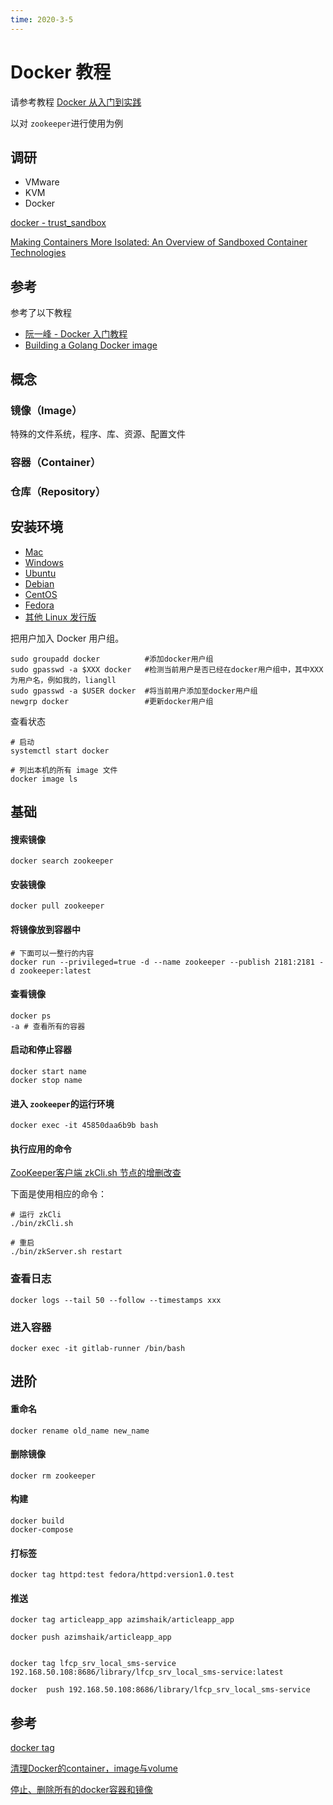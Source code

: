 ```yaml
---
time: 2020-3-5
---
```


# Docker 教程

请参考教程 [Docker 从入门到实践](https://yeasy.gitbook.io/docker_practice/)

以对 `zookeeper`进行使用为例

## 调研

- VMware
- KVM
- Docker

[docker - trust_sandbox](https://docs.docker.com/engine/security/trust/trust_sandbox/)

[Making Containers More Isolated: An Overview of Sandboxed Container Technologies](https://unit42.paloaltonetworks.com/making-containers-more-isolated-an-overview-of-sandboxed-container-technologies/)



## 参考

参考了以下教程

- [阮一峰 - Docker 入门教程](http://www.ruanyifeng.com/blog/2018/02/docker-tutorial.html)
- [Building a Golang Docker image](https://bitfieldconsulting.com/golang/docker-image)



## 概念

### 镜像（Image）

特殊的文件系统，程序、库、资源、配置文件

### 容器（Container）

### 仓库（Repository）



## 安装环境

- [Mac](https://docs.docker.com/docker-for-mac/install/)
- [Windows](https://docs.docker.com/docker-for-windows/install/)
- [Ubuntu](https://docs.docker.com/install/linux/docker-ce/ubuntu/)
- [Debian](https://docs.docker.com/install/linux/docker-ce/debian/)
- [CentOS](https://docs.docker.com/install/linux/docker-ce/centos/)
- [Fedora](https://docs.docker.com/install/linux/docker-ce/fedora/)
- [其他 Linux 发行版](https://docs.docker.com/install/linux/docker-ce/binaries/)

把用户加入 Docker 用户组。

```
sudo groupadd docker          #添加docker用户组
sudo gpasswd -a $XXX docker   #检测当前用户是否已经在docker用户组中，其中XXX为用户名，例如我的，liangll
sudo gpasswd -a $USER docker  #将当前用户添加至docker用户组
newgrp docker                 #更新docker用户组
```

查看状态

```
# 启动
systemctl start docker

# 列出本机的所有 image 文件
docker image ls
```



## 基础

#### 搜索镜像

```shell
docker search zookeeper
```

#### 安装镜像

```shell
docker pull zookeeper
```

#### 将镜像放到容器中

```shell
# 下面可以一整行的内容
docker run --privileged=true -d --name zookeeper --publish 2181:2181 -d zookeeper:latest
```

#### 查看镜像

```shell
docker ps
-a # 查看所有的容器
```

#### 启动和停止容器

```shell
docker start name
docker stop name
```

#### 进入 `zookeeper`的运行环境

```
docker exec -it 45850daa6b9b bash
```

#### 执行应用的命令

[ZooKeeper客户端 zkCli.sh 节点的增删改查](https://www.cnblogs.com/sherrykid/p/5813148.html)  

下面是使用相应的命令：

```shell
# 运行 zkCli
./bin/zkCli.sh

# 重启
./bin/zkServer.sh restart
```

### 查看日志

```
docker logs --tail 50 --follow --timestamps xxx
```

### 进入容器

```
docker exec -it gitlab-runner /bin/bash
```

## 进阶

#### 重命名

```shell
docker rename old_name new_name
```

#### 删除镜像

```
docker rm zookeeper
```



#### 构建

```
docker build
docker-compose
```



#### 打标签

```
docker tag httpd:test fedora/httpd:version1.0.test
```



#### 推送



```
docker tag articleapp_app azimshaik/articleapp_app

docker push azimshaik/articleapp_app


docker tag lfcp_srv_local_sms-service 192.168.50.108:8686/library/lfcp_srv_local_sms-service:latest

docker  push 192.168.50.108:8686/library/lfcp_srv_local_sms-service  
```



## 参考

[docker tag](https://docs.docker.com/engine/reference/commandline/tag/)

[清理Docker的container，image与volume](https://note.qidong.name/2017/06/26/docker-clean/#:~:text=%E6%95%B0%E6%8D%AE%E5%8D%B7%E7%9A%84%E7%9B%B8%E5%85%B3%E5%91%BD%E4%BB%A4,%E5%8F%AF%E5%88%A0%E9%99%A4%E6%89%80%E6%9C%89%E6%97%A0%E7%94%A8%E5%8D%B7%E3%80%82)

[停止、删除所有的docker容器和镜像](https://colobu.com/2018/05/15/Stop-and-remove-all-docker-containers-and-images/)


